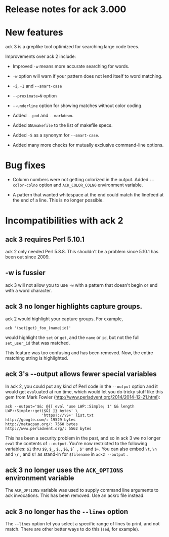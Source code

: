 # Release notes for ack 3.000

# New features

ack 3 is a greplike tool optimized for searching large code trees.

Improvements over ack 2 include:

* Improved `-w` means more accurate searching for words.

* `-w` option will warn if your pattern does not lend itself to
word matching.

* `-i`, `-I` and `--smart-case`

* `--proximate=N` option

* `--underline` option for showing matches without color coding.

* Added `--pod` and `--markdown`.

* Added `GNUmakefile` to the list of makefile specs.

* Added `-S` as a synonym for `--smart-case`.

* Added many more checks for mutually exclusive command-line options.

# Bug fixes

* Column numbers were not getting colorized in the output.  Added
`--color-colno` option and `ACK_COLOR_COLNO` environment variable.

* A pattern that wanted whitespace at the end could match the
linefeed at the end of a line.  This is no longer possible.

# Incompatibilities with ack 2

## ack 3 requires Perl 5.10.1

ack 2 only needed Perl 5.8.8.  This shouldn't be a problem since 5.10.1
has been out since 2009.

## -w is fussier

ack 3 will not allow you to use `-w` with a pattern that doesn't begin or
end with a word character.

## ack 3 no longer highlights capture groups.

ack 2 would highlight your capture groups.  For example,

    ack '(set|get)_foo_(name|id)'

would highlight the `set` or `get`, and the `name` or `id`, but not the
full `set_user_id` that was matched.

This feature was too confusing and has been removed.  Now, the entire
matching string is highlighted.

## ack 3's --output allows fewer special variables

In ack 2, you could put any kind of Perl code in the `--output`
option and it would get `eval`uated at run time, which would let
you do tricky stuff like this gem from Mark Fowler
(http://www.perladvent.org/2014/2014-12-21.html):

    ack --output='$&: @{[ eval "use LWP::Simple; 1" && length LWP::Simple::get($&) ]} bytes' \
                    'https?://\S+' list.txt
    http://google.com/: 19529 bytes
    http://metacpan.org/: 7560 bytes
    http://www.perladvent.org/: 5562 bytes

This has been a security problem in the past, and so in ack 3 we
no longer `eval` the contents of `--output`.  You're now restricted
to the following variables: `$1` thru `$9`, `$_`, `$.`, `$&`, ``$` ``,
`$'` and `$+`.  You can also embed `\t`, `\n` and `\r` ,
and `$f` as stand-in for `$filename` in `ack2 --output` .

## ack 3 no longer uses the `ACK_OPTIONS` environment variable

The `ACK_OPTIONS` variable was used to supply command line arguments to
ack invocations.  This has been removed.  Use an ackrc file instead.

## ack 3 no longer has the `--lines` option

The `--lines` option let you select a specific range of lines to print, and
not match.  There are other better ways to do this (`sed`, for example).
